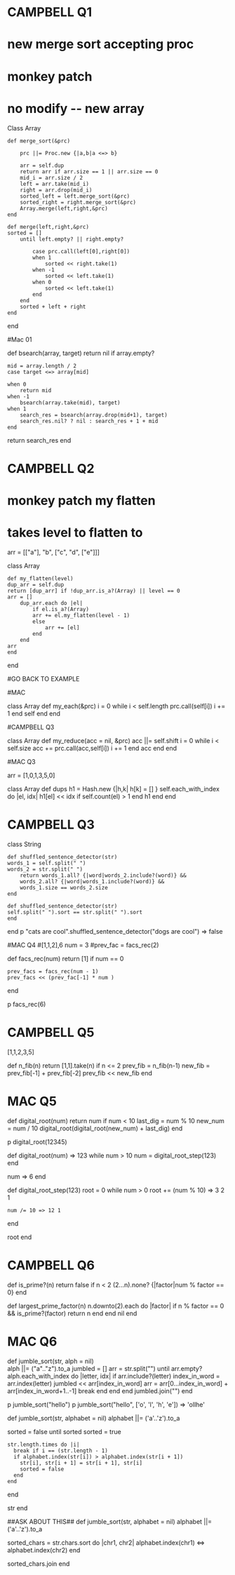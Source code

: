 # CAMPBELL Q1
# new merge sort accepting proc
# monkey patch
# no modify -- new array 

Class Array

    def merge_sort(&prc)
    
        prc ||= Proc.new {|a,b|a <=> b}

        arr = self.dup
        return arr if arr.size == 1 || arr.size == 0 
        mid_i = arr.size / 2
        left = arr.take(mid_i)
        right = arr.drop(mid_i)
        sorted_left = left.merge_sort(&prc)
        sorted_right = right.merge_sort(&prc)
        Array.merge(left,right,&prc)
    end

    def merge(left,right,&prc)
    sorted = []
        until left.empty? || right.empty?
            
            case prc.call(left[0],right[0])
            when 1
                sorted << right.take(1)
            when -1 
                sorted << left.take(1)
            when 0 
                sorted << left.take(1)
            end
        end
        sorted + left + right
    end

end

#Mac 01

def bsearch(array, target)
    return nil if array.empty?

    mid = array.length / 2
    case target <=> array[mid]
          
    when 0
        return mid
    when -1
        bsearch(array.take(mid), target)
    when 1
        search_res = bsearch(array.drop(mid+1), target)
        search_res.nil? ? nil : search_res + 1 + mid
    end
return search_res
end

# CAMPBELL Q2
# monkey patch my flatten
# takes level to flatten to

arr = [["a"], "b", ["c", "d", ["e"]]]

class Array

    def my_flatten(level)
    dup_arr = self.dup
    return [dup_arr] if !dup_arr.is_a?(Array) || level == 0
    arr = []
        dup_arr.each do |el|
            if el.is_a?(Array)
            arr += el.my_flatten(level - 1)
            else
                arr += [el]
            end
        end
    arr
    end

end

#GO BACK TO EXAMPLE

#MAC

class Array
    def my_each(&prc)
        i = 0
        while i < self.length
             prc.call(self[i])
            i += 1
        end
        self
    end
end


#CAMPBELL Q3

class Array
    def my_reduce(acc = nil, &prc)
    acc ||= self.shift
    i = 0
        while i < self.size
            acc += prc.call(acc,self[i])
            i += 1
        end
        acc
    end
end


#MAC Q3

arr = [1,0,1,3,5,0]

class Array
    def dups
        h1 = Hash.new {|h,k| h[k] = [] }
        self.each_with_index do |el, idx|
            h1[el] << idx if self.count(el) > 1
        end
        h1
    end
end

# CAMPBELL Q3   


class String

    def shuffled_sentence_detector(str)
    words_1 = self.split(" ")
    words_2 = str.split(" ")
        return words_1.all? {|word|words_2.include?(word)} && 
        words_2.all? {|word|words_1.include?(word)} && 
        words_1.size == words_2.size
    end 

    def shuffled_sentence_detector(str)
    self.split(" ").sort == str.split(" ").sort
    end

end
p "cats are cool".shuffled_sentence_detector("dogs are cool") => false

#MAC Q4
#[1,1,2],6  num = 3
#prev_fac = facs_rec(2)

def facs_rec(num)
    return [1] if num == 0

    prev_facs = facs_rec(num - 1)
    prev_facs << (prev_fac[-1] * num )

end

p facs_rec(6)

<!-- def factorials_rec(num)
  if num == 1
    [1]
  else
    facs = factorials_rec(num - 1)
    facs << facs.last * (num - 1)
    facs
  end
end

p factorials_rec(6) -->

# CAMPBELL Q5

[1,1,2,3,5]

def n_fib(n)
return [1,1].take(n) if n <= 2
    prev_fib = n_fib(n-1)
    new_fib = prev_fib[-1] + prev_fib[-2]
    prev_fib << new_fib
end

# MAC Q5
<!-- num = 12 -->

def digital_root(num)
    return num if num < 10
    last_dig = num % 10
    new_num = num / 10
    digital_root(digital_root(new_num) + last_dig)
end

p digital_root(12345)

def digital_root(num) => 123
  while num > 10
    num = digital_root_step(123)
  end

  num => 6
end

def digital_root_step(123)
  root = 0
  while num > 0
    root += (num % 10) => 3 2 1

    num /= 10 => 12 1
  end

  root
end


# CAMPBELL Q6

def is_prime?(n)
return false if n < 2
(2...n).none? {|factor|num % factor == 0}
end

def largest_prime_factor(n)
    n.downto(2).each do |factor|
        if n % factor == 0 && is_prime?(factor)
            return n
        end
    end
    nil
end

# MAC Q6

def jumble_sort(str, alph = nil)  
    alph ||= ("a".."z").to_a
    jumbled = []
    arr = str.split("")
    until arr.empty?
        alph.each_with_index do |letter, idx| 
                if arr.include?(letter)
                    index_in_word = arr.index(letter)
                    jumbled << arr[index_in_word]
                    arr = arr[0...index_in_word] + arr[index_in_word+1..-1] 
                    break
                end
        end
    end
        jumbled.join("")
end

 
p jumble_sort("hello") 
p jumble_sort("hello", ['o', 'l', 'h', 'e']) => 'ollhe'

def jumble_sort(str, alphabet = nil)
  alphabet ||= ('a'..'z').to_a

  sorted = false
  until sorted
    sorted = true

    str.length.times do |i|
      break if i == (str.length - 1)
      if alphabet.index(str[i]) > alphabet.index(str[i + 1])
        str[i], str[i + 1] = str[i + 1], str[i]
        sorted = false
      end
    end
  end

  str
end


##ASK ABOUT THIS##
def jumble_sort(str, alphabet = nil)
   alphabet ||= ('a'..'z').to_a

   sorted_chars = str.chars.sort do |chr1, chr2|
     alphabet.index(chr1) <=> alphabet.index(chr2)
    end

   sorted_chars.join
 end